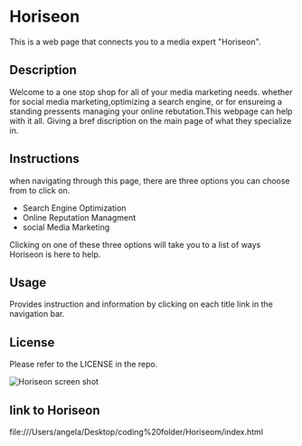 # Horiseon
This is a web page that connects you to a media expert "Horiseon".

## Description

Welcome to a one stop shop for all of your media marketing needs. whether for social media marketing,optimizing a search engine, or for ensureing a standing pressents managing your online rebutation.This webpage can help with it all. Giving a bref discription on the main page of what they specialize in.

## Instructions

when navigating through this page, there are three options you can choose from to click on.

* Search Engine Optimization    
* Online Reputation Managment
* social Media Marketing

Clicking on one of these three options will take you to a list of ways Horiseon is here to help.

## Usage

Provides instruction and information by clicking on each title link in the navigation bar.

## License
Please refer to the LICENSE in the repo.


![Horiseon screen shot](https://user-images.githubusercontent.com/112971239/192774846-7a154856-247b-42d4-9dd8-e0609bb515eb.png)

## link to Horiseon
file:///Users/angela/Desktop/coding%20folder/Horiseom/index.html
